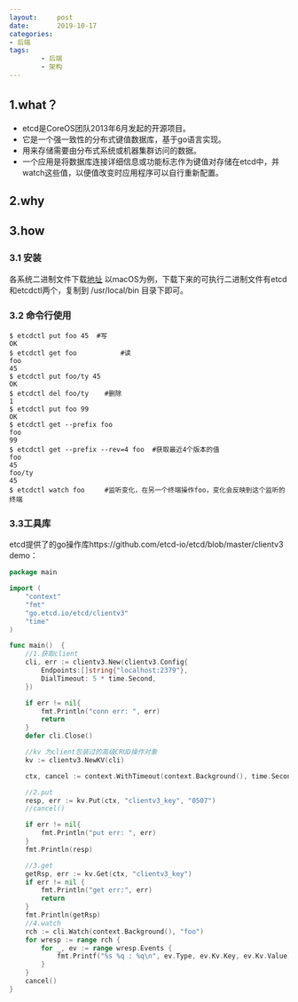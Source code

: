 ```yaml
---
layout:     post
date:       2019-10-17
categories:	
- 后端
tags:
		- 后端
		- 架构
---
```


## 1.what？
- etcd是CoreOS团队2013年6月发起的开源项目。
- 它是一个强一致性的分布式键值数据库，基于go语言实现。
- 用来存储需要由分布式系统或机器集群访问的数据。
- 一个应用是将数据库连接详细信息或功能标志作为键值对存储在etcd中，并watch这些值，以便值改变时应用程序可以自行重新配置。
<!--more-->
## 2.why

## 3.how

### 3.1 安装
各系统二进制文件下载[地址](https://github.com/etcd-io/etcd/releases)
以macOS为例，下载下来的可执行二进制文件有etcd和etcdctl两个，复制到 /usr/local/bin 目录下即可。

### 3.2 命令行使用
```shell
$ etcdctl put foo 45  #写
OK
$ etcdctl get foo			#读
foo
45
$ etcdctl put foo/ty 45
OK
$ etcdctl del foo/ty 	#删除
1
$ etcdctl put foo 99
OK
$ etcdctl get --prefix foo 
foo
99
$ etcdctl get --prefix --rev=4 foo  #获取最近4个版本的值
foo
45
foo/ty
45
$ etcdctl watch foo 	#监听变化，在另一个终端操作foo，变化会反映到这个监听的终端
```

### 3.3工具库
etcd提供了的go操作库https://github.com/etcd-io/etcd/blob/master/clientv3
demo：

```go
package main

import (
	"context"
	"fmt"
	"go.etcd.io/etcd/clientv3"
	"time"
)

func main()  {
	//1.获取client
	cli, err := clientv3.New(clientv3.Config{
		Endpoints:[]string{"localhost:2379"},
		DialTimeout: 5 * time.Second,
	})

	if err != nil{
		fmt.Println("conn err: ", err)
		return
	}
	defer cli.Close()

	//kv 为client包装过的高级CRUD操作对象
	kv := clientv3.NewKV(cli)

	ctx, cancel := context.WithTimeout(context.Background(), time.Second * 5)

	//2.put
	resp, err := kv.Put(ctx, "clientv3_key", "0507")
	//cancel()

	if err != nil{
		fmt.Println("put err: ", err)
	}
	fmt.Println(resp)

	//3.get
	getRsp, err := kv.Get(ctx, "clientv3_key")
	if err != nil {
		fmt.Println("get err:", err)
		return
	}
	fmt.Println(getRsp)
	//4.watch
	rch := cli.Watch(context.Background(), "foo")
	for wresp := range rch {
		for _, ev := range wresp.Events {
			fmt.Printf("%s %q : %q\n", ev.Type, ev.Kv.Key, ev.Kv.Value)
		}
	}
	cancel()
}
```